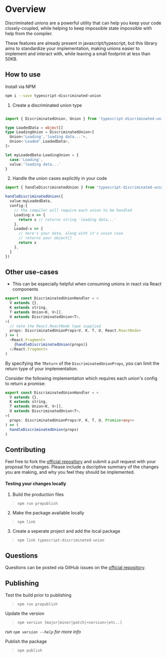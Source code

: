# Overview
Discriminated unions are a powerful utility that can help you keep your code closely-coupled, while helping to keep impossible state impossible with help from the compiler.

These features are already present in javascript/typescript, but this library aims to standardize your implementation, making unions easier to implement and interact with, while leaving a small footprint at less than 50KB.

## How to use

Install via NPM
```sh
npm i --save typescript-discriminated-union
```

1. Create a discriminated union type
```typescript

import { DiscriminatedUnion, Union } from 'typescript-discriminated-union'

type LoadedData = object[]
type LoadingUnion = DiscriminatedUnion<[
  Union<'Loading','loading data...'>,
  Union<'Loaded',LoadedData>,
]>

let myLoadedData:LoadingUnion = {
  case:'Loading',
  value:'loading data...'
}
```

2. Handle the union cases explicitly in your code
```typescript
import { handleDiscriminatedUnion } from 'typescript-discriminated-union'

handleDiscriminatedUnion({
  value:myLoadedData,
  config:{
    // the compiler will require each union to be handled
    Loading:x => {
      return x // returns string 'loading data...'
    },
    Loaded:x => {
      // here's your data, along with it's union case
      // returns your object[]
      return x
    },
  }
})
```

## Other use-cases
- This can be especially helpful when consuming unions in react via React components
```typescript
export const DiscriminatedUnionHandler = <
  V extends {},
  K extends string,
  T extends Union<K, V>[],
  U extends DiscriminatedUnion<T>,
>(
  // note the React.ReactNode type supplied
  props: DiscriminatedUnionProps<V, K, T, U, React.ReactNode>
) => (
  <React.Fragment>
    {handleDiscriminatedUnion(props)}
  </React.Fragment>
)
```

By specifying the `TReturn` of the `DiscriminatedUnionProps`, you can limit the return type of your implementation.

Consider the following implementation which requires each union's config to return a promise:

```typescript
export const DiscriminatedUnionHandler = <
  V extends {},
  K extends string,
  T extends Union<K, V>[],
  U extends DiscriminatedUnion<T>,
>(
  props: DiscriminatedUnionProps<V, K, T, U, Promise<any>>
) => (
  handleDiscriminatedUnion(props)
)
```

## Contributing

Feel free to fork the [official repository](https://github.com/BrandynL/typescript-disciminated-union) and submit a pull request with your proposal for changes. Please include a dscriptive summary of the changes you are making, and why you feel they should be implemented.

#### Testing your changes locally
1. Build the production files
> `npm run prepublish`
2. Make the package available locally
> `npm link`
3. Create a seperate project and add the local package
> `npm link typescript-discriminated-union`

## Questions

Questions can be posted via GitHub issues on the [official repository](https://github.com/BrandynL/typescript-disciminated-union).

## Publishing

Test the build prior to publishing
> `npm run prepublish`

Update the version
> `npm version [major|minor|patch|<version>|etc..]`

*run `npm version --help` for more info*

Publish the package
> `npm publish`